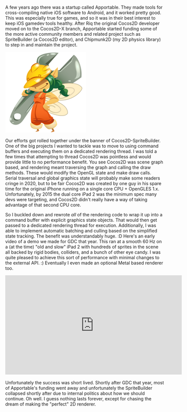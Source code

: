 A few years ago there was a startup called Apportable. They made tools for cross-compiling native iOS software to Android, and it worked pretty good. This was especially true for games, and so it was in their best interest to keep iOS gamedev tools healthy. After Riq the original Cocos2D developer moved on to the Cocos2D-X branch, Apportable started funding some of the more active community members and related project such as SpriteBuilder (a Cocos2D editor), and Chipmunk2D (my 2D physics library) to step in and maintain the project.

![SpriteBuilder](/images/DriftGraphicsAbstraction/SpriteBuilderLogo.png)

Our efforts got rolled together under the banner of Cocos2D-SpriteBuilder. One of the big projects I wanted to tackle was to move to using command buffers and executing them on a dedicated rendering thread. I was told a few times that attempting to thread Cocos2D was pointless and would provide little to no performance benefit. You see Cocos2D was scene graph based, and rendering meant traversing the graph and calling the draw methods. These would modify the OpenGL state and make draw calls. Serial traversal and global graphics state will probably make some readers cringe in 2020, but to be fair Cocos2D was created by one guy in his spare time for the original iPhone running on a single core CPU + OpenGLES 1.x. Unfortunately, by 2015 the dual core iPad 2 was the minimum spec many devs were targeting, and Cocos2D didn't really have a way of taking advantage of that second CPU core.

So I buckled down and rewrote _all_ of the rendering code to wrap it up into a command buffer with explicit graphics state objects. That would then get passed to a dedicated rendering thread for execution. Additionally, I was able to implement automatic batching and culling based on the simplified state tracking. The benefit was understandably huge. :D Here's an early video of a demo we made for GDC that year. This ran at a smooth 60 Hz on a (at the time) "old and slow" iPad 2 with hundreds of sprites in the scene all backed by rigid bodies, colliders, and a bunch of other eye candy. I was quite pleased to achieve this sort of performance with minimal changes to the external API. :) Eventually I even made an optional Metal based renderer too.

<iframe width="560" height="315" src="https://www.youtube.com/embed/eJsnCOkG8qs" frameborder="0" allow="accelerometer; autoplay; encrypted-media; gyroscope; picture-in-picture" allowfullscreen></iframe>

Unfortunately the success was short lived. Shortly after GDC that year, most of Apportable's funding went away and unfortunately the SpriteBuilder collapsed shortly after due to internal politics about how we should continue. Oh well. I guess nothing lasts forever, except for chasing the dream of making the "perfect" 2D renderer.
